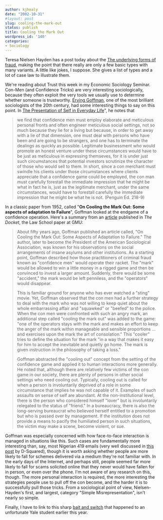 ```yaml
---
author: kjhealy
date: "2002-10-31"
#layout: post
slug: cooling-the-mark-out
status: publish
title: Cooling the Mark Out
wordpress_id: '140'
categories:
- Sociology
---
```


Teresa Nielsen Hayden has a post today about the [The underlying forms of fraud](http://nielsenhayden.com/makinglight/archives/2002_10.html#001509 "Making Light: October 2002 Archives"), making the point that there really are only a few basic types with many variants. A little like jokes, I suppose. She gives a list of types and a lot of case law to illustrate them.

We're reading about Trust this week in my Economic Sociology Seminar. Con-Men (and Confidence Tricks) are very interesting sociologically, because they often exploit the very tools we usually use to determine whether someone is trustworthy. [Erving Goffman](http://people.brandeis.edu/~teuber/goffmanbio.html), one of the most brilliant sociologists of the 20th century, had some interesting things to say on this point. In [The Presentation of Self in Everyday Life](http://www.cfmc.com/adamb/writings/goffman.htm)", he notes that

> we find that confidence men must employ elaborate and meticulous personal fronts and often engineer meticulous social settings, not so much because they lie for a living but because, in order to get away with a lie of that dimension, one must deal with persons who have been and are going to be strangers, and one has to terminate the dealings as quickly as possible. Legitimate businessment who would promote an honest venture under these circumstances would have to be just as meticulous in expressing themseves, for it is under just such circumstances that potential investors scrutinize the character of those who would sell to them. In short, since a con merchant must swindle his clients under those circumstances where clients appreciate that a confidence game could be employed, the con man must carefully forestall the immediate impression that he might be what in fact he is, just as the legitimate merchant, under the same circumstances, would have to forestall carefully the immediate impression that he might be what he is not. (Penguin Ed. 218-9)

In a classic paper from 1952, called "**On Cooling the Mark Out: Some aspects of adaptation to Failure**", Goffman looked at the endgame of a confidence operation. Here's a summary from an [article](http://www.thedocketonline.com/article.asp?iID=19&artID=303) published in *The Docket*, the Law School paper at GMU:

> About fifty years ago, Goffman published an article called, "On Cooling the Mark Out: Some Aspects of Adaptation to Failure." The author, later to become the President of the American Sociological Association, was known for his observations on the social arrangements of insane asylums and other institutions. As a starting point, Goffman described how those practitioners of criminal fraud known as "confidence men" would operate their racket. The "mark" would be allowed to win a little money in a rigged game and then be convinced to invest a larger amount. Suddenly, there would be some "accident," the mark would be left penniless, and the "operators" would disappear.
>
> This is familiar ground for anyone who has ever watched a "sting" movie. Yet, Goffman observed that the con men had a further strategy to deal with the mark who was not willing to keep quiet about the whole embarrassing affair and "squawked" or "beefed" to the police. When the con men were confronted with such an angry mark, an additional step called "cooling the mark out" was added to the game: "one of the operators stays with the mark and makes an effort to keep the anger of the mark within manageable and sensible proportions … and exercises upon the mark the art of consolation." This "cooler" tries to define the situation for the mark "in a way that makes it easy for him to accept the inevitable and quietly go home. The mark is given instruction in the philosophy of taking a loss."
>
> Goffman abstracted the "cooling out" concept from the setting of the confidence game and applied it to human interactions more generally. He noted that, although there are relatively few victims of the con game in our society, there are plenty of persons in other social settings who need cooling out. Typically, cooling out is called for when a person is involuntarily deprived of a role in some circumstance that implies he was not capable of it. Examples of such assaults on sense of self are abundant. At the non-institutional level, there is the person who considered himself "lover" but is involuntarily relegated to the status of "friend." In a bureaucracy, there is also the long-serving bureaucrat who believed herself entitled to a promotion but who is passed over by management. If the institution does not provide a means to pacify the humiliated person in such situations, the victim may make a scene, become violent, or sue.

Goffman was especially concerned with how face-to-face interaction is managed in situations like this. Such cases are fundamentally more interesting than, say, most Nigerian 419 emails (very well discussed in [this post](http://d-squareddigest.blogspot.com/2002_10_20_d-squareddigest_archive.html#83464029) by D-Squared), though it is worth asking whether people are more likely to fall for schemes delivered via a medium they're not familiar with. In the early days of the Internet, and perhaps still, people seemed far more likely to fall for scams solicited online that they never would have fallen for in person, or even over the phone. I'm not aware of any research on this, though. The more personal interaction is required, the more interesting the strategies people use to pull off the con become, and the harder it is to successfully pull those tricks. From a sociological point of view, Nielsen-Hayden's first, and largest, category "Simple Misrepresentation", isn't nearly so simple.

Finally, I have to link to this sharp [bait and switch](http://www.yaledailynews.com/article.asp?AID=17863) that happened to an unfortunate Yale student earlier this year.
